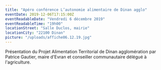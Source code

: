 ```yaml
---
title: "Apéro conférence L’autonomie alimentaire de Dinan agglo"
eventDate: 2019-12-06T17:15:00Z
eventReadableDate: "Vendredi 6 décembre 2019"
eventReadableTime: "19h00"
locationStreet: "Salle Duclos, mairie"
locationCity: "22100 Dinan"
picture: "/uploads/affiche06.12.19.jpg"
---
```


Présentation du Projet Alimentation Territorial de Dinan agglomération par Patrice Gautier, maire d'Evran et conseiller communautaire délégué à l'agriculture.